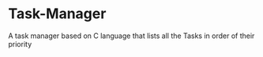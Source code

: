 # Task-Manager
A task manager based on C language that lists all the Tasks in order of their priority
